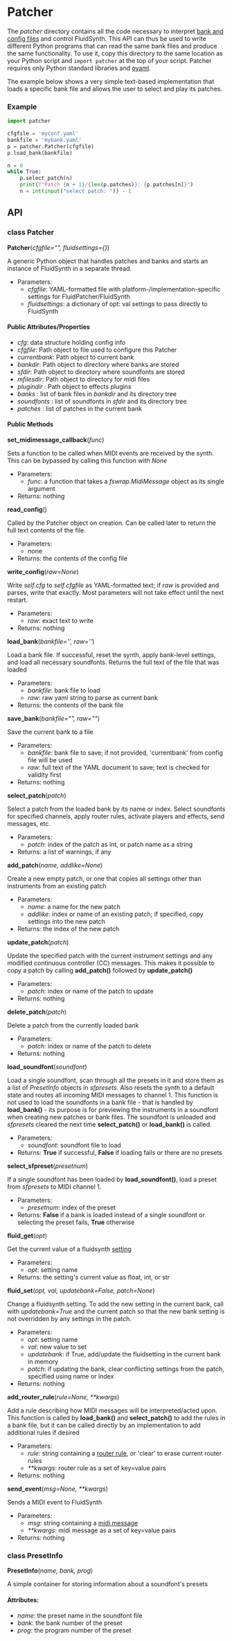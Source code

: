 # Patcher


The _patcher_ directory contains all the code necessary to interpret [bank and config files](file_formats.md) and control FluidSynth. This API can thus be used to write different Python programs that can read the same bank files and produce the same functionality. To use it, copy this directory to the same location as your Python script and `import patcher` at the top of your script. Patcher requires only Python standard libraries and [oyaml](https://pypi.org/project/oyaml/).

The example below shows a very simple text-based implementation that loads a specific bank file and allows the user to select and play its patches.

### Example

```python
import patcher

cfgfile = 'myconf.yaml'
bankfile = 'mybank.yaml'
p = patcher.Patcher(cfgfile)
p.load_bank(bankfile)

n = 0
while True:
    p.select_patch(n)
    print(f"Patch {n + 1}/{len(p.patches)}: {p.patches[n]}")
    n = int(input("select patch: ")) - 1
```

## API

### class Patcher

**Patcher**(_cfgfile="", fluidsettings={}_)

A generic Python object that handles patches and banks and starts an instance of FluidSynth in a separate thread.
- Parameters:
  - _cfgfile_: YAML-formatted file with platform-/implementation-specific settings for FluidPatcher/FluidSynth
  - _fluidsettings_: a dictionary of opt: val settings to pass directly to FluidSynth

#### Public Attributes/Properties

- _cfg_: data structure holding config info
- _cfgfile_: Path object to file used to configure this Patcher
- _currentbank_: Path object to current bank
- _bankdir_: Path object to directory where banks are stored
- _sfdir_: Path object to directory where soundfonts are stored
- _mfilesdir_: Path object to directory for midi files
- _plugindir_ : Path object to effects plugins
- _banks_ : list of bank files in _bankdir_ and its directory tree
- _soundfonts_ : list of soundfonts in _sfdir_ and its directory tree
- _patches_ : list of patches in the current bank

#### Public Methods

**set_midimessage_callback**(_func_)

Sets a function to be called when MIDI events are received by the synth. This can be bypassed by calling this function with _None_
- Parameters:
  - _func_: a function that takes a _fswrap.MidiMessage_ object as its single argument
- Returns: nothing

**read_config**()

Called by the Patcher object on creation. Can be called later to return the full text contents of the file.
- Parameters:
  - none
- Returns: the contents of the config file

**write_config**(_raw=None_)

Write _self.cfg_ to _self.cfgfile_ as YAML-formatted text; if _raw_ is provided and parses, write that exactly. Most parameters will not take effect until the next restart.
- Parameters:
  - _raw_: exact text to write
- Returns: nothing

**load_bank**(_bankfile='', raw=''_)

Load a bank file. If successful, reset the synth, apply bank-level settings, and load all necessary soundfonts. Returns the full text of the file that was loaded
- Parameters:
  - _bankfile_: bank file to load
  - _raw_: raw yaml string to parse as current bank
- Returns: the contents of the bank file

**save_bank**(_bankfile="", raw=""_)

Save the current bank to a file
- Parameters:
  - _bankfile_: bank file to save; if not provided, 'currentbank' from config file will be used
  - _raw_: full text of the YAML document to save; text is checked for validity first
- Returns: nothing

**select_patch**(_patch_)

Select a patch from the loaded bank by its name or index. Select soundfonts for specified channels, apply router rules, activate players and effects, send messages, etc.
- Parameters:
  - _patch_: index of the patch as int, or patch name as a string
- Returns: a list of warnings, if any

**add_patch**(_name, addlike=None_)

Create a new empty patch, or one that copies all settings other than instruments from an existing patch
- Parameters:
  - _name_: a name for the new patch
  - _addlike_: index or name of an existing patch; if specified, copy settings into the new patch
- Returns: the index of the new patch

**update_patch**(_patch_)

Update the specified patch with the current instrument settings and any modified continuous controller (CC) messages. This makes it possible to copy a patch by calling **add_patch()** followed by **update_patch()**
- Parameters:
  - _patch_: index or name of the patch to update
- Returns: nothing

**delete_patch**(_patch_)

Delete a patch from the currently loaded bank
- Parameters:
  - _patch_: index or name of the patch to delete
- Returns: nothing

**load_soundfont**(_soundfont_)

Load a single soundfont, scan through all the presets in it and store them as a list of _PresetInfo_ objects in _sfpresets_. Also resets the synth to a default state and routes all incoming MIDI messages to channel 1. This function is not used to load the soundfonts in a bank file - that is handled by **load_bank()** - its purpose is for previewing the instruments in a soundfont when creating new patches or bank files. The soundfont is unloaded and _sfpresets_ cleared the next time **select_patch()** or **load_bank()** is called.
- Parameters:
  - _soundfont_: soundfont file to load
- Returns: **True** if successful, **False** if loading fails or there are no presets

**select_sfpreset**(_presetnum_)

If a single soundfont has been loaded by **load_soundfont()**, load a preset from _sfpresets_ to MIDI channel 1.
- Parameters:
  - _presetnum_: index of the preset
- Returns: **False** if a bank is loaded instead of a single soundfont or selecting the preset fails, **True** otherwise

**fluid_get**(_opt_)

Get the current value of a fluidsynth [setting](http://www.fluidsynth.org/api/fluidsettings.xml)
- Parameters:
  - _opt_: setting name
- Returns: the setting's current value as float, int, or str

**fluid_set**(_opt, val, updatebank=False, patch=None_)

Change a fluidsynth setting. To add the new setting in the current bank, call with _updatebank=True_ and the current patch so that the new bank setting is not overridden by any settings in the patch.
- Parameters:
  - _opt_: setting name
  - _val_: new value to set
  - _updatebank_: if True, add/update the fluidsetting in the current bank in memory
  - _patch_: if updating the bank, clear conflicting settings from the patch, specified using name or index
- Returns: nothing

**add_router_rule**(_rule=None, **kwargs_)

Add a rule describing how MIDI messages will be interpreted/acted upon. This function is called by **load_bank()** and **select_patch()** to add the rules in a bank file, but it can be called directly by an implementation to add additional rules if desired
- Parameters:
  - _rule_: string containing a [router rule](file_formats.md#keywords), or 'clear' to erase current router rules
  - _**kwargs_: router rule as a set of key=value pairs
- Returns: nothing

**send_event**(_msg=None, **kwargs_)

Sends a MIDI event to FluidSynth
- Parameters:
  - _msg_: string containing a [midi message](file_formats.md#keywords)
  - _**kwargs_: midi message as a set of key=value pairs
- Returns: nothing

### class PresetInfo

**PresetInfo**(_name, bank, prog_)

A simple container for storing information about a soundfont's presets

#### Attributes:
  - _name_: the preset name in the soundfont file
  - _bank_: the bank number of the preset
  - _prog_: the program number of the preset
